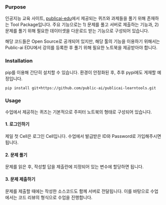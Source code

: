 ### Purpose

인공지능 교육 사이트, [publicai-edu](https://publicai-edu.com/)에서 제공되는 퀴즈와 과제들을 풀기 위해 존재하는 Tool Package입니다. 
주요 기능으로는 1) 문제를 풀고 서버로 제출하는 기능과, 2) 문제를 풀기 위해 필요한 데이터셋을 다운로드 받는 기능으로 구성되어 있습니다.

해당 코드들은 Open Source로 공개되어 있지만, 해당 툴의 기능을 이용하기 위해서는 Public-ai EDU에서 강의를 등록한 후 풀기 위해 필요한 노트북을 제공받아야 합니다. 


### Installation

pip를 이용해 간단히 설치할 수 있습니다. 환경이 안정화된 후, 추후 pypi에도 게재할 예정입니다.


````shell
pip install git+https://github.com/public-ai/publicai-learntools.git
````


### Usage

수업에서 제공하는 퀴즈는 기본적으로 주피터 노트북의 형태로 구성되어 있습니다.    

#### 1. 로그인하기 

제일 첫 Cell은 로그인 Cell입니다. 수업에서 발급받은 ID와 Password로 가입해주시면 됩니다. 

#### 2. 문제 풀기

문제를 읽은 후, 작성할 답을 제출란에 지정되어 있는 변수에 할당하면 됩니다.
 

#### 3. 문제 제출하기

문제를 제출할 때에는 작성한 소스코드도 함께 서버로 전달됩니다. 이를 바탕으로 수업에서는 코드 리뷰의 형식으로 수업을 진행합니다. 


